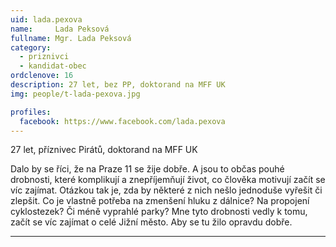 ```yaml
---
uid: lada.pexova
name:     Lada Peksová
fullname: Mgr. Lada Peksová
category:
  - priznivci
  - kandidat-obec
ordclenove: 16
description: 27 let, bez PP, doktorand na MFF UK
img: people/t-lada-pexova.jpg

profiles:
  facebook: https://www.facebook.com/lada.pexova
---
```


27 let, příznivec Pirátů, doktorand na MFF UK

Dalo by se říci, že na Praze 11 se žije dobře. A jsou to občas pouhé drobnosti, které komplikují a znepříjemňují život, co člověka motivují začít se víc zajímat. Otázkou tak je, zda by některé z nich nešlo jednoduše vyřešit či zlepšit. Co je vlastně potřeba na zmenšení hluku z dálnice? Na propojení cyklostezek? Či méně vyprahlé parky? Mne tyto drobnosti vedly k tomu, začít se víc zajímat o celé Jižní město. Aby se tu žilo opravdu dobře.

---